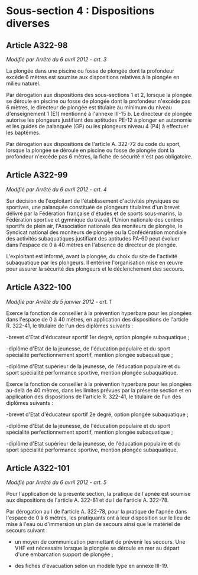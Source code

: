 # Sous-section 4 : Dispositions diverses

## Article A322-98
_Modifié par Arrêté du 6 avril 2012 - art. 3_

La plongée dans une piscine ou fosse de plongée dont la profondeur excède 6 mètres est soumise aux dispositions relatives à la plongée en milieu naturel.

Par dérogation aux dispositions des sous-sections 1 et 2, lorsque la plongée se déroule en piscine ou fosse de plongée dont la profondeur n'excède pas 6 mètres, le directeur de plongée est titulaire au minimum du niveau d'enseignement 1 (E1) mentionné à l'annexe III-15 b. Le directeur de plongée autorise les plongeurs justifiant des aptitudes PE-12 à plonger en autonomie et les guides de palanquée (GP) ou les plongeurs niveau 4 (P4) à effectuer les baptêmes.

Par dérogation aux dispositions de l'article A. 322-72 du code du sport, lorsque la plongée se déroule en piscine ou fosse de plongée dont la profondeur n'excède pas 6 mètres, la fiche de sécurité n'est pas obligatoire.

## Article A322-99
_Modifié par Arrêté du 6 avril 2012 - art. 4_

Sur décision de l'exploitant de l'établissement d'activités physiques ou sportives, une palanquée constituée de plongeurs titulaires d'un brevet délivré par la Fédération française d'études et de sports sous-marins, la Fédération sportive et gymnique du travail, l'Union nationale des centres sportifs de plein air, l'Association nationale des moniteurs de plongée, le Syndicat national des moniteurs de plongée ou la Confédération mondiale des activités subaquatiques justifiant des aptitudes PA-60 peut évoluer dans l'espace de 0 à 40 mètres en l'absence de directeur de plongée.

L'exploitant est informé, avant la plongée, du choix du site de l'activité subaquatique par les plongeurs. Il entérine l'organisation mise en œuvre pour assurer la sécurité des plongeurs et le déclenchement des secours.

## Article A322-100
_Modifié par Arrêté du 5 janvier 2012 - art. 1_

Exerce la fonction de conseiller à la prévention hyperbare pour les plongées dans l'espace de 0 à 40 mètres, en application des dispositions de l'article R. 322-41, le titulaire de l'un des diplômes suivants :

-brevet d'Etat d'éducateur sportif 1er degré, option plongée subaquatique ;

-diplôme d'Etat de la jeunesse, de l'éducation populaire et du sport spécialité perfectionnement sportif, mention plongée subaquatique ;

-diplôme d'Etat supérieur de la jeunesse, de l'éducation populaire et du sport spécialité performance sportive, mention plongée subaquatique.

Exerce la fonction de conseiller à la prévention hyperbare pour les plongées au-delà de 40 mètres, dans les limites prévues par la présente section et en application des dispositions de l'article R. 322-41, le titulaire de l'un des diplômes suivants :

-brevet d'Etat d'éducateur sportif 2e degré, option plongée subaquatique ;

-diplôme d'Etat de la jeunesse, de l'éducation populaire et du sport spécialité perfectionnement sportif, mention plongée subaquatique ;

-diplôme d'Etat supérieur de la jeunesse, de l'éducation populaire et du sport spécialité performance sportive, mention plongée subaquatique.

## Article A322-101
_Modifié par Arrêté du 6 avril 2012 - art. 5_

Pour l'application de la présente section, la pratique de l'apnée est soumise aux dispositions de l'article A. 322-81 et du I de l'article A. 322-78.

Par dérogation au I de l'article A. 322-78, pour la pratique de l'apnée dans l'espace de 0 à 6 mètres, les pratiquants ont à leur disposition sur le lieu de mise à l'eau ou d'immersion un plan de secours ainsi que le matériel de secours suivant :

- un moyen de communication permettant de prévenir les secours. Une VHF est nécessaire lorsque la plongée se déroule en mer au départ d'une embarcation support de plongée ;

- des fiches d'évacuation selon un modèle type en annexe III-19.
